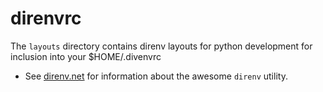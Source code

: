 # direnvrc

The `layouts` directory contains direnv layouts for python development for inclusion into your $HOME/.divenvrc

- See [direnv.net](https://direnv.net) for information about the awesome `direnv` utility.

